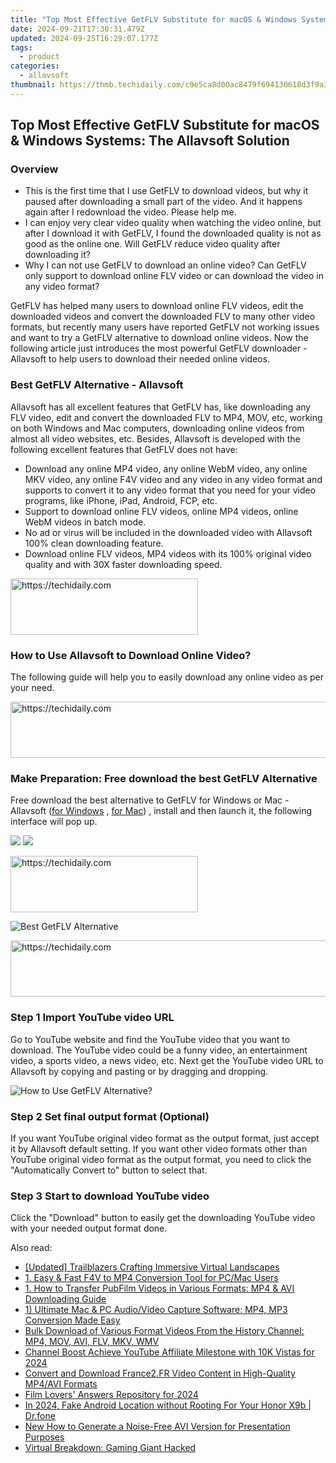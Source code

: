 ```yaml
---
title: "Top Most Effective GetFLV Substitute for macOS & Windows Systems: The Allavsoft Solution"
date: 2024-09-21T17:30:31.479Z
updated: 2024-09-25T16:29:07.177Z
tags:
  - product
categories:
  - allavsoft
thumbnail: https://thmb.techidaily.com/c9e5ca8d00ac8479f694130618d3f9a3080c0193f44d3a38cfaa7537d0961fac.png
---
```


## Top Most Effective GetFLV Substitute for macOS & Windows Systems: The Allavsoft Solution

### Overview

* This is the first time that I use GetFLV to download videos, but why it paused after downloading a small part of the video. And it happens again after I redownload the video. Please help me.
* I can enjoy very clear video quality when watching the video online, but after I download it with GetFLV, I found the downloaded quality is not as good as the online one. Will GetFLV reduce video quality after downloading it?
* Why I can not use GetFLV to download an online video? Can GetFLV only support to download online FLV video or can download the video in any video format?

GetFLV has helped many users to download online FLV videos, edit the downloaded videos and convert the downloaded FLV to many other video formats, but recently many users have reported GetFLV not working issues and want to try a GetFLV alternative to download online videos. Now the following article just introduces the most powerful GetFLV downloader - Allavsoft to help users to download their needed online videos.

### Best GetFLV Alternative - Allavsoft

Allavsoft has all excellent features that GetFLV has, like downloading any FLV video, edit and convert the downloaded FLV to MP4, MOV, etc, working on both Windows and Mac computers, downloading online videos from almost all video websites, etc. Besides, Allavsoft is developed with the following excellent features that GetFLV does not have:

* Download any online MP4 video, any online WebM video, any online MKV video, any online F4V video and any video in any video format and supports to convert it to any video format that you need for your video programs, like iPhone, iPad, Android, FCP, etc.
* Support to download online FLV videos, online MP4 videos, online WebM videos in batch mode.
* No ad or virus will be included in the downloaded video with Allavsoft 100% clean downloading feature.
* Download online FLV videos, MP4 videos with its 100% original video quality and with 30X faster downloading speed.

<!-- affiliate ads begin -->
<a href="https://laganoo.pxf.io/c/5597632/1484951/16446" target="_top" id="1484951">
  <img src="//a.impactradius-go.com/display-ad/16446-1484951" border="0" alt="https://techidaily.com" width="300" height="90"/>
</a>
<img height="0" width="0" src="https://laganoo.pxf.io/i/5597632/1484951/16446" style="position:absolute;visibility:hidden;" border="0" />
<!-- affiliate ads end -->

### How to Use Allavsoft to Download Online Video?

The following guide will help you to easily download any online video as per your need.

<!-- affiliate ads begin -->
<a href="https://aligracehair.sjv.io/c/5597632/1934188/19272" target="_top" id="1934188">
  <img src="//a.impactradius-go.com/display-ad/19272-1934188" border="0" alt="https://techidaily.com" width="728" height="90"/>
</a>
<img height="0" width="0" src="https://aligracehair.sjv.io/i/5597632/1934188/19272" style="position:absolute;visibility:hidden;" border="0" />
<!-- affiliate ads end -->

### Make Preparation: Free download the best GetFLV Alternative

Free download the best alternative to GetFLV for Windows or Mac - Allavsoft ([for Windows](https://tools.techidaily.com/allavsoft/products/) , [for Mac](https://tools.techidaily.com/allavsoft/products/)) , install and then launch it, the following interface will pop up.

[![](https://www.allavsoft.com/how-to/../images/how-to/free-download-win.jpg)](https://tools.techidaily.com/allavsoft/products/) [![](https://www.allavsoft.com/how-to/../images/how-to/free-download-mac.jpg)](https://tools.techidaily.com/allavsoft/products/)

<!-- affiliate ads begin -->
<a href="https://aligracehair.sjv.io/c/5597632/1915805/19272" target="_top" id="1915805">
  <img src="//a.impactradius-go.com/display-ad/19272-1915805" border="0" alt="https://techidaily.com" width="300" height="90"/>
</a>
<img height="0" width="0" src="https://aligracehair.sjv.io/i/5597632/1915805/19272" style="position:absolute;visibility:hidden;" border="0" />
<!-- affiliate ads end -->

![Best GetFLV Alternative](https://www.allavsoft.com/how-to/../images/allavsoft/screen-shot-600.jpg)

<!-- affiliate ads begin -->
<a href="https://appsumo.8odi.net/c/5597632/2105874/7443" target="_top" id="2105874">
  <img src="//a.impactradius-go.com/display-ad/7443-2105874" border="0" alt="https://techidaily.com" width="728" height="90"/>
</a>
<img height="0" width="0" src="https://appsumo.8odi.net/i/5597632/2105874/7443" style="position:absolute;visibility:hidden;" border="0" />
<!-- affiliate ads end -->

### Step 1 Import YouTube video URL

Go to YouTube website and find the YouTube video that you want to download. The YouTube video could be a funny video, an entertainment video, a sports video, a news video, etc. Next get the YouTube video URL to Allavsoft by copying and pasting or by dragging and dropping.

![How to Use GetFLV Alternative?](https://www.allavsoft.com/how-to/../images/how-to/download-rtmp-video/download-rtmp-video.jpg)

### Step 2 Set final output format (Optional)

If you want YouTube original video format as the output format, just accept it by Allavsoft default setting. If you want other video formats other than YouTube original video format as the output format, you need to click the "Automatically Convert to" button to select that.

### Step 3 Start to download YouTube video

Click the "Download" button to easily get the downloading YouTube video with your needed output format done.

<ins class="adsbygoogle"
     style="display:block"
     data-ad-format="autorelaxed"
     data-ad-client="ca-pub-7571918770474297"
     data-ad-slot="1223367746"></ins>

<ins class="adsbygoogle"
     style="display:block"
     data-ad-client="ca-pub-7571918770474297"
     data-ad-slot="8358498916"
     data-ad-format="auto"
     data-full-width-responsive="true"></ins>

<span class="atpl-alsoreadstyle">Also read:</span>
<div><ul>
<li><a href="https://some-approaches.techidaily.com/updated-trailblazers-crafting-immersive-virtual-landscapes/"><u>[Updated] Trailblazers Crafting Immersive Virtual Landscapes</u></a></li>
<li><a href="https://discover-exceptional.techidaily.com/1-easy-and-fast-f4v-to-mp4-conversion-tool-for-pcmac-users/"><u>1. Easy & Fast F4V to MP4 Conversion Tool for PC/Mac Users</u></a></li>
<li><a href="https://discover-exceptional.techidaily.com/1-how-to-transfer-pubfilm-videos-in-various-formats-mp4-and-avi-downloading-guide/"><u>1. How to Transfer PubFilm Videos in Various Formats: MP4 & AVI Downloading Guide</u></a></li>
<li><a href="https://discover-exceptional.techidaily.com/1-ultimate-mac-and-pc-audiovideo-capture-software-mp4-mp3-conversion-made-easy/"><u>1) Ultimate Mac & PC Audio/Video Capture Software: MP4, MP3 Conversion Made Easy</u></a></li>
<li><a href="https://discover-exceptional.techidaily.com/bulk-download-of-various-format-videos-from-the-history-channel-mp4-mov-avi-flv-mkv-wmv/"><u>Bulk Download of Various Format Videos From the History Channel: MP4, MOV, AVI, FLV, MKV, WMV</u></a></li>
<li><a href="https://youtube-videos.techidaily.com/channel-boost-achieve-youtube-affiliate-milestone-with-10k-vistas-for-2024/"><u>Channel Boost Achieve YouTube Affiliate Milestone with 10K Vistas for 2024</u></a></li>
<li><a href="https://discover-exceptional.techidaily.com/convert-and-download-france2fr-video-content-in-high-quality-mp4avi-formats/"><u>Convert and Download France2.FR Video Content in High-Quality MP4/AVI Formats</u></a></li>
<li><a href="https://some-techniques.techidaily.com/film-lovers-answers-repository-for-2024/"><u>Film Lovers' Answers Repository for 2024</u></a></li>
<li><a href="https://android-location.techidaily.com/in-2024-fake-android-location-without-rooting-for-your-honor-x9b-drfone-by-drfone-virtual/"><u>In 2024, Fake Android Location without Rooting For Your Honor X9b | Dr.fone</u></a></li>
<li><a href="https://audio-editing.techidaily.com/new-how-to-generate-a-noise-free-avi-version-for-presentation-purposes/"><u>New How to Generate a Noise-Free AVI Version for Presentation Purposes</u></a></li>
<li><a href="https://tech-haven.techidaily.com/virtual-breakdown-gaming-giant-hacked/"><u>Virtual Breakdown: Gaming Giant Hacked</u></a></li>
</ul></div>

